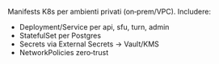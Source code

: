 Manifests K8s per ambienti privati (on‑prem/VPC). Includere:
- Deployment/Service per api, sfu, turn, admin
- StatefulSet per Postgres
- Secrets via External Secrets -> Vault/KMS
- NetworkPolicies zero‑trust
